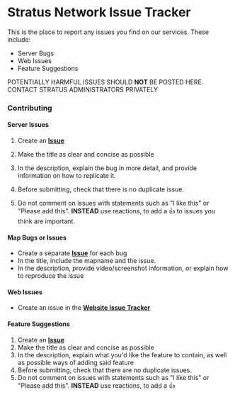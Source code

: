 # Stratus Network Issue Tracker

This is the place to report any issues you find on our services. These include:
- Server Bugs
- Web Issues
- Feature Suggestions

POTENTIALLY HARMFUL ISSUES SHOULD **NOT** BE POSTED HERE. CONTACT STRATUS ADMINISTRATORS PRIVATELY

### Contributing

#### Server Issues
1. Create an **[Issue](https://github.com/StratusNetwork/Issues/issues)**
2. Make the title as clear and concise as possible
3. In the description, explain the bug in more detail, and provide information on how to replicate it.

4. Before submitting, check that there is no duplicate issue.
5. Do not comment on issues with statements such as "I like this" or "Please add this". **INSTEAD** use reactions, to add a 👍 to issues you think are important.

#### Map Bugs or Issues
- Create a separate **[Issue](https://github.com/StratusNetwork/Issues/issues)** for each bug
- In the title, include the mapname and the issue.
- In the description, provide video/screenshot information, or explain how to reproduce the issue

#### Web Issues
- Create an issue in the **[Website Issue Tracker](https://github.com/StratusNetwork/web-static/issues)**

#### Feature Suggestions
1. Create an **[Issue](https://github.com/StratusNetwork/Issues/issues)**
2. Make the title as clear and concise as possible
3. In the description, explain what you'd like the feature to contain, as well as possible ways of adding said feature
4. Before submitting, check that there are no duplicate issues.
5. Do not comment on issues with statements such as "I like this" or "Please add this". **INSTEAD** use reactions, to add a 👍
